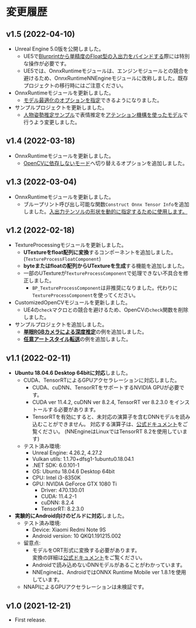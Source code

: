 # 変更履歴
## v1.5 (2022-04-10)
- Unreal Engine 5.0版を公開しました。
    - UE5で[Blurprintから単精度のFloat型の入出力をバインドする](../ue5-float-bp.md)際には特別な操作が必要です。
    - UE5では、OnnxRuntimeモジュールは、エンジンモジュールとの競合を避けるため、OnnxRuntimeNNEngineモジュールに改称しました。既存プロジェクトの移行時にはご注意ください。
- OnnxRuntimeモジュールを更新しました。
    - [モデル最適化のオプションを指定](../how-to-use-onnxruntime-module/?h=最適化#onnx)できるようになりました。
- サンプルプロジェクトを更新しました。
    - [人物姿勢推定サンプル](../demo-project-overview)で表情推定を[アテンション機構を使ったモデル](https://google.github.io/mediapipe/solutions/face_mesh.html#attention-mesh-model)で行うよう変更しました。

## v1.4 (2022-03-18)
- OnnxRuntimeモジュールを更新しました。
    - [OpenCVに依存しないモード](../tips-build/#opencv)へ切り替えるオプションを追加しました。

## v1.3 (2022-03-04)
- OnnxRuntimeモジュールを更新しました。
    - ブループリント呼び出し可能な関数`Construct Onnx Tensor Info`を追加しました。[入出力テンソルの形状を動的に指定するために使用します。](../tips-dynamic-shape)

## v1.2 (2022-02-18)
- TextureProcessingモジュールを更新しました。
    - **UTextureをfloat配列に変換**するコンポーネントを追加しました。(`TextureProcessFloatComponent`)
    - **byteまたはfloatの配列からUTextureを生成**する機能を追加しました。
    - 一部のUTextureが`TextureProcessComponent`で処理できない不具合を修正しました。
        - `BP_TextureProcessComponent`は非推奨になりました。代わりに`TextureProcessComponent`を使ってください。
- CustomizedOpenCVモジュールを更新しました。
    - UE4の`check`マクロとの競合を避けるため、OpenCVの`check`関数を削除しました。
- サンプルプロジェクトを追加しました。
    - [**単眼RGBカメラによる深度推定**](https://github.com/KenjiAsaba/Monocular-Depth-Estimation-on-UE4)の例を追加しました。
    - [**任意アートスタイル転送**](https://github.com/KenjiAsaba/Artistic-Style-Transfer-on-UE4)の例を追加しました。

## v1.1 (2022-02-11)
- **Ubuntu 18.04.6 Desktop 64bitに対応**しました。
    - CUDA、TensorRTによるGPUアクセラレーションに対応しました。
        - CUDA、cuDNN、TensorRTをサポートするNVIDIA GPUが必要です。
        - CUDA ver 11.4.2, cuDNN ver 8.2.4, TensorRT ver 8.2.3.0 をインストールする必要があります。
        - TensorRTを有効にすると、未対応の演算子を含むDNNモデルを読み込むことができません。 
            対応する演算子は、[公式ドキュメント](https://github.com/onnx/onnx-tensorrt/blob/85e79f629fb546a75d61e3027fb259a9529144fe/docs/operators.md)をご覧ください。
            (NNEngineはLinuxではTensorRT 8.2を使用しています)
    - テスト済み環境:
        - Unreal Engine: 4.26.2, 4.27.2
        - Vulkan utils: 1.1.70+dfsg1-1ubuntu0.18.04.1
        - .NET SDK: 6.0.101-1
        - OS: Ubuntu 18.04.6 Desktop 64bit
        - CPU: Intel i3-8350K
        - GPU: NVIDIA GeForce GTX 1080 Ti
            - Driver: 470.130.01
            - CUDA: 11.4.2-1
            - cuDNN: 8.2.4
            - TensorRT: 8.2.3.0
- **実験的にAndroid向けのビルドに対応**しました。
    - テスト済み環境:
        - Device: Xiaomi Redmi Note 9S
        - Android version: 10 QKQ1.191215.002
    - 留意点:
        - モデルをORT形式に変換する必要があります。  
            変換の詳細は[公式ドキュメント](https://onnxruntime.ai/docs/reference/ort-model-format.html)をご覧ください。
        - Androidで読み込めないDNNモデルがあることがわかっています。
        - NNEngineは、AndroidではONNX Runtime Mobile ver 1.8.1を使用しています。
    - NNAPIによるGPUアクセラレーションは未検証です。
    
## v1.0 (2021-12-21)
- First release.